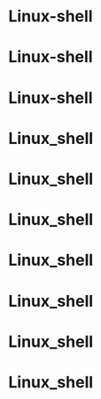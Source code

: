 # Linux-shell
# Linux-shell
# Linux-shell
# Linux_shell
# Linux_shell
# Linux_shell
# Linux_shell
# Linux_shell
# Linux_shell
# Linux_shell
